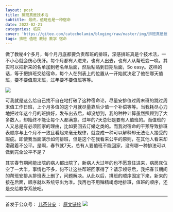 ```yaml
---
layout: post
title: 排班真是技术活
subtitle: 最终，值班也是一种宿命
date: 2022-02-21
categories: 临床 
cover: 'https://gitee.com/catecholamin/blogimg/raw/master/img/排班真是技术活1.jpg'
tags: 排班 值班 教秘 教学 宿命
---
```


做了教秘4个多月，每个月月底都要负责帮班的排班，深感排班真是个技术活，一不小心就会伤心伤肝。每个月都有人进来，也有人出去，也有人从帮班变一唤。其实可以把新来的名单加到老名单后面，然后粘贴到日期后面，So easy。这样的话，等于把排班交给宿命，每个人在列表上的位置从一开始就决定了他在哪天值班，要不要值周末班，过年要不要值班等等。

![](https://gitee.com/catecholamin/blogimg/raw/master/img/排班真是技术活2.jpg)

可我就是这么给自己找不自在地打破了这种宿命论，尽量安排值过周末班的跳过周末值工作日班，上个月多值的这个月就尽量靠后少值一个补偿等等。当我耗尽心力地把过年这个月的班排好，发布出去后，却没想到，我的种种计算虽然照顾到了大多数人，却始终不能让每个人都满意。过年的7天总归是要有人值班的。而值班的人又总是有必须回家的理由，比如要回去订婚之类的。而我对宿命的干预导致排班表顺序与上个月不一致且看起来毫无规律，就变成一种可以解释却无法让人接受的瑕疵。即使我当面演示如何排班，但是这个在我看来公平的原则，在其他人看来却潜藏着不公平。是啊，春节就7天，总有人要值班不能回家，没有哪一种排法可以做到完全公平不是？

其实春节期间能出院的病人都出院了，新病人大过年的也不愿意住进来，病房床位空了一大半，事情也不多，何不让这些帮班回家得了？请示领导后，我把春节期间的帮班安排从排班表上删了，问题解决。从此以后，排班的顺序固定下来，新来的接在后面，顺序就以系统导出为准。我再也不用殚精竭虑地排班，值班的顺序，还是交给教学系统吧。

----

首发于公众号： [儿茶分安](https://mp.weixin.qq.com/mp/profile_ext?action=home&__biz=MzA4MDQxMTk2Mg==&scene=124#wechat_redirect)  ：   [原文链接](https://mp.weixin.qq.com/s/TuredRUk_lw7LK48VIqWgg)
![](https://gitee.com/catecholamin/blogimg/raw/master/img/微信公众号.jpg)